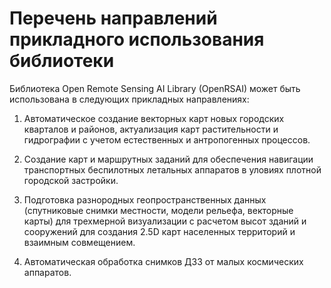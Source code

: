 # Перечень направлений прикладного использования библиотеки

Библиотека Open Remote Sensing AI Library (OpenRSAI) может быть использована в следующих прикладных направлениях:
1. Автоматическое создание векторных карт новых городских кварталов и районов, актуализация карт растительности и гидрографии с учетом естественных и антропогенных процессов.

2. Создание карт и маршрутных заданий для обеспечения навигации транспортных беспилотных летальных аппаратов в уловиях плотной городской застройки.

3. Подготовка разнородных геопространственных данных (спутниковые снимки местности, модели рельефа, векторные карты) для трехмерной визуализации с расчетом высот зданий и сооружений для создания 2.5D карт населенных территорий и взаимным совмещением.

4. Автоматическая обработка снимков ДЗЗ от малых космических аппаратов.
